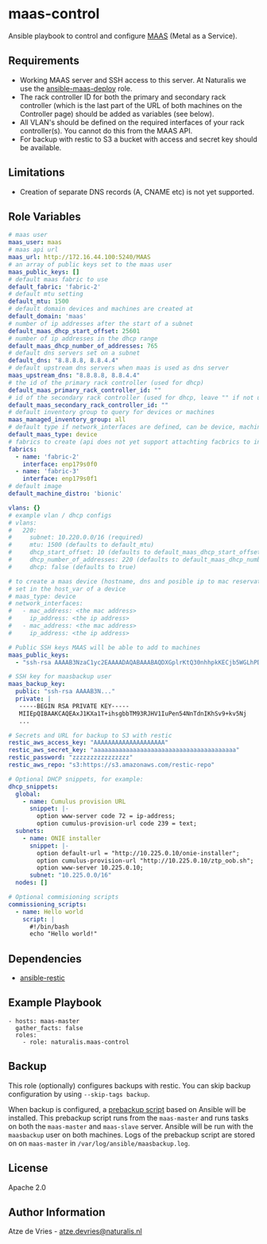 # maas-control

Ansible playbook to control and configure [MAAS](https://maas.io/) (Metal as a
Service).

## Requirements

* Working MAAS server and SSH access to this server. At Naturalis we use the
  [ansible-maas-deploy](https://github.com/naturalis/ansible-maas-deploy)
  role.
* The rack controller ID for both the primary and secondary rack controller
  (which is the last part of the URL of both machines on the Controller page)
  should be added as variables (see below).
* All VLAN's should be defined on the required interfaces of your
  rack controller(s). You cannot do this from the MAAS API.
* For backup with restic to S3 a bucket with access and secret key should be
  available.

## Limitations

* Creation of separate DNS records (A, CNAME etc) is not yet supported.

## Role Variables

```yaml
# maas user
maas_user: maas
# maas api url
maas_url: http://172.16.44.100:5240/MAAS
# an array of public keys set to the maas user
maas_public_keys: []
# default maas fabric to use
default_fabric: 'fabric-2'
# default mtu setting
default_mtu: 1500
# default domain devices and machines are created at
default_domain: 'maas'
# number of ip addresses after the start of a subnet
default_maas_dhcp_start_offset: 25601
# number of ip addresses in the dhcp range
default_maas_dhcp_number_of_addresses: 765
# default dns servers set on a subnet
default_dns: "8.8.8.8, 8.8.4.4"
# default upstream dns servers when maas is used as dns server
maas_upstream_dns: "8.8.8.8, 8.8.4.4"
# the id of the primary rack controller (used for dhcp)
default_maas_primary_rack_controller_id: ""
# id of the secondary rack controller (used for dhcp, leave "" if not used)
default_maas_secondary_rack_controller_id: ""
# default inventory group to query for devices or machines
maas_managed_inventory_group: all
# default type if network_interfaces are defined, can be device, machine or ignore
default_maas_type: device
# fabrics to create (api does not yet support attachting facbrics to interfaces)
fabrics:
  - name: 'fabric-2'
    interface: enp179s0f0
  - name: 'fabric-3'
    interface: enp179s0f1
# default image
default_machine_distro: 'bionic'

vlans: {}
# example vlan / dhcp configs
# vlans:
#   220:
#     subnet: 10.220.0.0/16 (required)
#     mtu: 1500 (defaults to default_mtu)
#     dhcp_start_offset: 10 (defaults to default_maas_dhcp_start_offset)
#     dhcp_number_of_addresses: 220 (defaults to default_maas_dhcp_number_of_addresses)
#     dhcp: false (defaults to true)

# to create a maas device (hostname, dns and posible ip to mac reservation)
# set in the host_var of a device
# maas_type: device
# network_interfaces:
#   - mac_address: <the mac address>
#     ip_address: <the ip address>
#   - mac_address: <the mac address>
#     ip_address: <the ip address>

# Public SSH keys MAAS will be able to add to machines
maas_public_keys:
  - "ssh-rsa AAAAB3NzaC1yc2EAAAADAQABAAABAQDXGplrKtQ30nhhpkKECjb5WGLhPDwGEMI+xqGYYQZdc+/XO77gpF8s9FI8F40dC+n2dIlVQqVQ6AmDSec7ZeWljN9QrWFlf/tcEcItQ20WHNYxuMpewO8KwhLpQpxsGiRBC+t6cXKUpGImiMIZTdjou1iH2m40EFUEhhMpyqZblhXBSU8QaABne5WANM5LNeLMqDKgrEuwmtUAow54b4VfLH92WG4rH35XhvSYH9Ty9xBG1ks3Jg3WkueLmxiWtRq4mzeBos7MXeN8x4WOqmzieqK7IMI9taTZG2atEGSf8DRaDKsSMt9eVV+r1RfRgpokrRgxVHX0KTsLonH1i3+h david.heijkamp@naturalis.nl"

# SSH key for maasbackup user
maas_backup_key:
  public: "ssh-rsa AAAAB3N..."
  private: |
   -----BEGIN RSA PRIVATE KEY-----
   MIIEpQIBAAKCAQEAxJ1KXa1T+ihsgbbTM93RJHV1IuPen54NnTdnIKhSv9+kv5Nj
   ...

# Secrets and URL for backup to S3 with restic
restic_aws_access_key: "AAAAAAAAAAAAAAAAAAAA"
restic_aws_secret_key: "aaaaaaaaaaaaaaaaaaaaaaaaaaaaaaaaaaaaaaaa"
restic_password: "zzzzzzzzzzzzzzzz"
restic_aws_repo: "s3:https://s3.amazonaws.com/restic-repo"

# Optional DHCP snippets, for example:
dhcp_snippets:
  global:
    - name: Cumulus provision URL
      snippet: |-
        option www-server code 72 = ip-address;
        option cumulus-provision-url code 239 = text;
  subnets:
    - name: ONIE installer
      snippet: |-
        option default-url = "http://10.225.0.10/onie-installer";
        option cumulus-provision-url "http://10.225.0.10/ztp_oob.sh";
        option www-server 10.225.0.10;
      subnet: "10.225.0.0/16"
  nodes: []

# Optional commisioning scripts
commissioning_scripts:
  - name: Hello world
    script: |
      #!/bin/bash
      echo "Hello world!"
```

## Dependencies

* [ansible-restic](https://github.com/naturalis/ansible-restic)

## Example Playbook

```
- hosts: maas-master
  gather_facts: false
  roles:
    - role: naturalis.maas-control
```

## Backup

This role (optionally) configures backups with restic. You can skip backup
configuration by using `--skip-tags backup`.

When backup is configured, a [prebackup
script](./files/backup-maas-cluster.yml) based on Ansible will be
installed. This prebackup script runs from the `maas-master` and runs tasks on
both the `maas-master` and `maas-slave` server. Ansible will be run with the
`maasbackup` user on both machines. Logs of the prebackup script are stored on
on `maas-master` in `/var/log/ansible/maasbackup.log`.

## License

Apache 2.0

## Author Information

Atze de Vries - atze.devries@naturalis.nl
